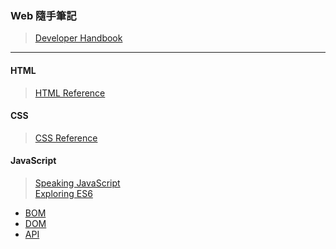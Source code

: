 ### Web 隨手筆記
> [Developer Handbook](http://www.frontendhandbook.com/)

***

#### HTML
> [HTML Reference](https://www.w3.org/TR/html51/index.html)

#### CSS
> [CSS Reference](http://tympanus.net/codrops/css_reference/)

#### JavaScript
> [Speaking JavaScript](http://speakingjs.com/es5/)<br>
> [Exploring ES6](http://exploringjs.com/es6/)

* [BOM](https://github.com/Shyam-Chen/Web-Cheat-Sheet/blob/master/BOM.md)
* [DOM](https://github.com/Shyam-Chen/Web-Cheat-Sheet/blob/master/DOM.md)
* [API](https://github.com/Shyam-Chen/Web-Cheat-Sheet/blob/master/API.md)

